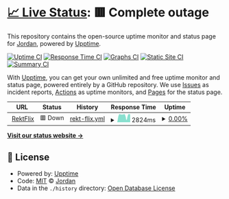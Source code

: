 # [📈 Live Status](https://status.jdncr.com): <!--live status--> **🟥 Complete outage**

This repository contains the open-source uptime monitor and status page for [Jordan](https://status.jdncr.com), powered by [Upptime](https://github.com/upptime/upptime).

[![Uptime CI](https://github.com/jrdnlc/upptime/workflows/Uptime%20CI/badge.svg)](https://github.com/jrdnlc/upptime/actions?query=workflow%3A%22Uptime+CI%22)
[![Response Time CI](https://github.com/jrdnlc/upptime/workflows/Response%20Time%20CI/badge.svg)](https://github.com/jrdnlc/upptime/actions?query=workflow%3A%22Response+Time+CI%22)
[![Graphs CI](https://github.com/jrdnlc/upptime/workflows/Graphs%20CI/badge.svg)](https://github.com/jrdnlc/upptime/actions?query=workflow%3A%22Graphs+CI%22)
[![Static Site CI](https://github.com/jrdnlc/upptime/workflows/Static%20Site%20CI/badge.svg)](https://github.com/jrdnlc/upptime/actions?query=workflow%3A%22Static+Site+CI%22)
[![Summary CI](https://github.com/jrdnlc/upptime/workflows/Summary%20CI/badge.svg)](https://github.com/jrdnlc/upptime/actions?query=workflow%3A%22Summary+CI%22)

With [Upptime](https://upptime.js.org), you can get your own unlimited and free uptime monitor and status page, powered entirely by a GitHub repository. We use [Issues](https://github.com/jrdnlc/upptime/issues) as incident reports, [Actions](https://github.com/jrdnlc/upptime/actions) as uptime monitors, and [Pages](https://status.jdncr.com) for the status page.

<!--start: status pages-->
<!-- This summary is generated by Upptime (https://github.com/upptime/upptime) -->
<!-- Do not edit this manually, your changes will be overwritten -->
<!-- prettier-ignore -->
| URL | Status | History | Response Time | Uptime |
| --- | ------ | ------- | ------------- | ------ |
| <img alt="" src="https://favicons.githubusercontent.com/jdncr.com" height="13"> [RektFlix](https://jdncr.com) | 🟥 Down | [rekt-flix.yml](https://github.com/jrdnlc/upptime/commits/HEAD/history/rekt-flix.yml) | <details><summary><img alt="Response time graph" src="./graphs/rekt-flix/response-time-week.png" height="20"> 2824ms</summary><br><a href="https://status.jdncr.com/history/rekt-flix"><img alt="Response time 1446" src="https://img.shields.io/endpoint?url=https%3A%2F%2Fraw.githubusercontent.com%2Fjrdnlc%2Fupptime%2FHEAD%2Fapi%2Frekt-flix%2Fresponse-time.json"></a><br><a href="https://status.jdncr.com/history/rekt-flix"><img alt="24-hour response time 3185" src="https://img.shields.io/endpoint?url=https%3A%2F%2Fraw.githubusercontent.com%2Fjrdnlc%2Fupptime%2FHEAD%2Fapi%2Frekt-flix%2Fresponse-time-day.json"></a><br><a href="https://status.jdncr.com/history/rekt-flix"><img alt="7-day response time 2824" src="https://img.shields.io/endpoint?url=https%3A%2F%2Fraw.githubusercontent.com%2Fjrdnlc%2Fupptime%2FHEAD%2Fapi%2Frekt-flix%2Fresponse-time-week.json"></a><br><a href="https://status.jdncr.com/history/rekt-flix"><img alt="30-day response time 2357" src="https://img.shields.io/endpoint?url=https%3A%2F%2Fraw.githubusercontent.com%2Fjrdnlc%2Fupptime%2FHEAD%2Fapi%2Frekt-flix%2Fresponse-time-month.json"></a><br><a href="https://status.jdncr.com/history/rekt-flix"><img alt="1-year response time 1446" src="https://img.shields.io/endpoint?url=https%3A%2F%2Fraw.githubusercontent.com%2Fjrdnlc%2Fupptime%2FHEAD%2Fapi%2Frekt-flix%2Fresponse-time-year.json"></a></details> | <details><summary><a href="https://status.jdncr.com/history/rekt-flix">0.00%</a></summary><a href="https://status.jdncr.com/history/rekt-flix"><img alt="All-time uptime 45.03%" src="https://img.shields.io/endpoint?url=https%3A%2F%2Fraw.githubusercontent.com%2Fjrdnlc%2Fupptime%2FHEAD%2Fapi%2Frekt-flix%2Fuptime.json"></a><br><a href="https://status.jdncr.com/history/rekt-flix"><img alt="24-hour uptime 0.00%" src="https://img.shields.io/endpoint?url=https%3A%2F%2Fraw.githubusercontent.com%2Fjrdnlc%2Fupptime%2FHEAD%2Fapi%2Frekt-flix%2Fuptime-day.json"></a><br><a href="https://status.jdncr.com/history/rekt-flix"><img alt="7-day uptime 0.00%" src="https://img.shields.io/endpoint?url=https%3A%2F%2Fraw.githubusercontent.com%2Fjrdnlc%2Fupptime%2FHEAD%2Fapi%2Frekt-flix%2Fuptime-week.json"></a><br><a href="https://status.jdncr.com/history/rekt-flix"><img alt="30-day uptime 12.64%" src="https://img.shields.io/endpoint?url=https%3A%2F%2Fraw.githubusercontent.com%2Fjrdnlc%2Fupptime%2FHEAD%2Fapi%2Frekt-flix%2Fuptime-month.json"></a><br><a href="https://status.jdncr.com/history/rekt-flix"><img alt="1-year uptime 45.03%" src="https://img.shields.io/endpoint?url=https%3A%2F%2Fraw.githubusercontent.com%2Fjrdnlc%2Fupptime%2FHEAD%2Fapi%2Frekt-flix%2Fuptime-year.json"></a></details>

<!--end: status pages-->

[**Visit our status website →**](https://status.jdncr.com)

## 📄 License

- Powered by: [Upptime](https://github.com/upptime/upptime)
- Code: [MIT](./LICENSE) © [Jordan](https://status.jdncr.com)
- Data in the `./history` directory: [Open Database License](https://opendatacommons.org/licenses/odbl/1-0/)
